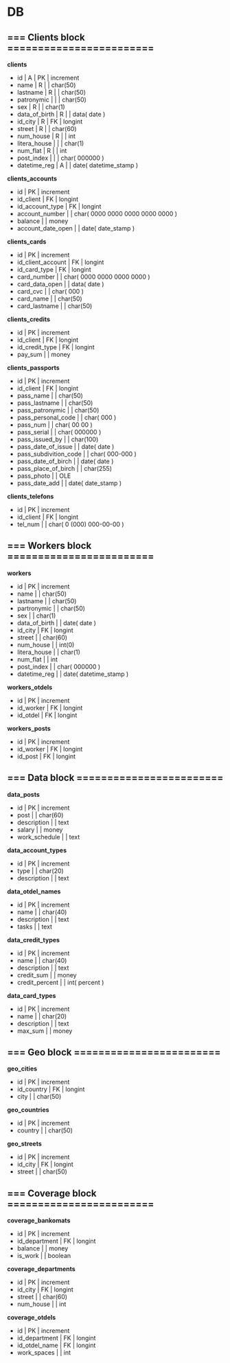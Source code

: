 # DB


## === Clients block ========================

**clients**

- id            | A | PK | increment
- name          | R |    | char(50)
- lastname      | R |    | char(50)
- patronymic    |   |    | char(50)
- sex           | R |    | char(1)
- data_of_birth | R |    | data( date )
- id_city       | R | FK | longint
- street        | R |    | char(60)
- num_house     | R |    | int
- litera_house  |   |    | char(1)
- num_flat      | R |    | int
- post_index    |   |    | char( 000000 )
- datetime_reg  | A |    | date( datetime_stamp )

**clients_accounts**

- id                | PK | increment
- id_client         | FK | longint
- id_account_type   | FK | longint
- account_number    |    | char( 0000 0000 0000 0000 0000 )
- balance           |    | money
- account_date_open |    | date( date_stamp )

**clients_cards**

- id                | PK | increment
- id_client_account | FK | longint
- id_card_type      | FK | longint
- card_number       |    | char( 0000 0000 0000 0000 )
- card_data_open    |    | data( date )
- card_cvc          |    | char( 000 )
- card_name         |    | char(50)
- card_lastname     |    | char(50)

**clients_credits**

- id             | PK | increment
- id_client      | FK | longint
- id_credit_type | FK | longint
- pay_sum        |    | money

**clients_passports**

- id                    | PK | increment
- id_client             | FK | longint
- pass_name             |    | char(50)
- pass_lastname         |    | char(50)
- pass_patronymic       |    | char(50)
- pass_personal_code    |    | char( 000 )
- pass_num              |    | char( 00 00 )
- pass_serial           |    | char( 000000 )
- pass_issued_by        |    | char(100)
- pass_date_of_issue    |    | date( date )
- pass_subdivition_code |    | char( 000-000 )
- pass_date_of_birch    |    | date( date )
- pass_place_of_birch   |    | char(255)
- pass_photo            |    | OLE
- pass_date_add         |    | date( date_stamp )

**clients_telefons**

- id        | PK | increment
- id_client | FK | longint
- tel_num   |    | char( 0 (000) 000-00-00 )


## === Workers block ========================

**workers**

- id            | PK | increment
- name          |    | char(50)
- lastname      |    | char(50)
- partronymic   |    | char(50)
- sex           |    | char(1)
- data_of_birth |    | date( date )
- id_city       | FK | longint
- street        |    | char(60)
- num_house     |    | int(0)
- litera_house  |    | char(1)
- num_flat      |    | int
- post_index    |    | char( 000000 )
- datetime_reg  |    | date( datetime_stamp )

**workers_otdels**

- id        | PK | increment
- id_worker | FK | longint
- id_otdel  | FK | longint

**workers_posts**

- id        | PK | increment
- id_worker | FK | longint
- id_post   | FK | longint


## === Data block ========================

**data_posts**

- id            | PK | increment
- post          |    | char(60)
- description   |    | text
- salary        |    | money
- work_schedule |    | text

**data_account_types**

- id          | PK | increment
- type        |    | char(20)
- description |    | text

**data_otdel_names**

- id          | PK | increment
- name        |    | char(40)
- description |    | text
- tasks       |    | text

**data_credit_types**

- id             | PK | increment
- name           |    | char(40)
- description    |    | text
- credit_sum     |    | money
- credit_percent |    | int( percent )

**data_card_types**

- id          | PK | increment
- name        |    | char(20)
- description |    | text
- max_sum     |    | money


## === Geo block ========================

**geo_cities**

- id         | PK | increment
- id_country | FK | longint
- city       |    | char(50)

**geo_countries**

- id      | PK | increment
- country |    | char(50)

**geo_streets**

- id      | PK | increment
- id_city | FK | longint
- street  |    | char(50)


## === Сoverage block ========================

**coverage_bankomats**

- id            | PK | increment
- id_department | FK | longint
- balance       |    | money
- is_work       |    | boolean

**coverage_departments**

- id        | PK | increment
- id_city   | FK | longint
- street    |    | char(60)
- num_house |    | int

**coverage_otdels**

- id            | PK | increment
- id_department | FK | longint
- id_otdel_name | FK | longint
- work_spaces   |    | int
